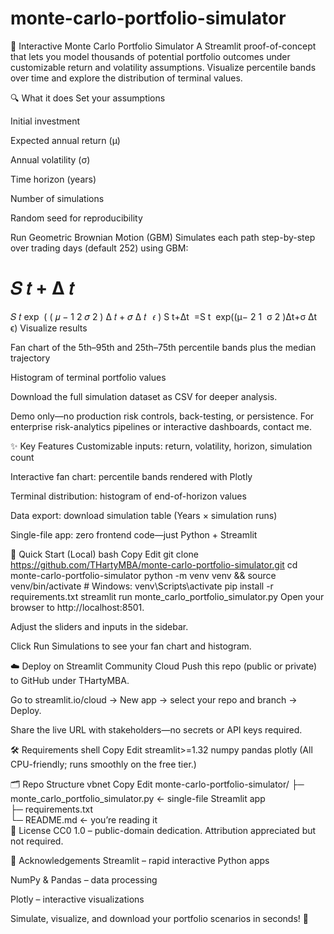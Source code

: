 # monte-carlo-portfolio-simulator

🏦 Interactive Monte Carlo Portfolio Simulator
A Streamlit proof-of-concept that lets you model thousands of potential portfolio outcomes under customizable return and volatility assumptions. Visualize percentile bands over time and explore the distribution of terminal values.

🔍 What it does
Set your assumptions

Initial investment

Expected annual return (µ)

Annual volatility (σ)

Time horizon (years)

Number of simulations

Random seed for reproducibility

Run Geometric Brownian Motion (GBM)
Simulates each path step-by-step over trading days (default 252) using GBM:

𝑆
𝑡
+
Δ
𝑡
=
𝑆
𝑡
exp
⁡
(
(
𝜇
−
1
2
𝜎
2
)
Δ
𝑡
+
𝜎
Δ
𝑡
 
𝜖
)
S 
t+Δt
​
 =S 
t
​
 exp((μ− 
2
1
​
 σ 
2
 )Δt+σ 
Δt
​
 ϵ)
Visualize results

Fan chart of the 5th–95th and 25th–75th percentile bands plus the median trajectory

Histogram of terminal portfolio values

Download the full simulation dataset as CSV for deeper analysis.

Demo only—no production risk controls, back-testing, or persistence.
For enterprise risk-analytics pipelines or interactive dashboards, contact me.

✨ Key Features
Customizable inputs: return, volatility, horizon, simulation count

Interactive fan chart: percentile bands rendered with Plotly

Terminal distribution: histogram of end-of-horizon values

Data export: download simulation table (Years × simulation runs)

Single-file app: zero frontend code—just Python + Streamlit

🚀 Quick Start (Local)
bash
Copy
Edit
git clone https://github.com/THartyMBA/monte-carlo-portfolio-simulator.git
cd monte-carlo-portfolio-simulator
python -m venv venv && source venv/bin/activate   # Windows: venv\Scripts\activate
pip install -r requirements.txt
streamlit run monte_carlo_portfolio_simulator.py
Open your browser to http://localhost:8501.

Adjust the sliders and inputs in the sidebar.

Click Run Simulations to see your fan chart and histogram.

☁️ Deploy on Streamlit Community Cloud
Push this repo (public or private) to GitHub under THartyMBA.

Go to streamlit.io/cloud → New app → select your repo and branch → Deploy.

Share the live URL with stakeholders—no secrets or API keys required.

🛠️ Requirements
shell
Copy
Edit
streamlit>=1.32
numpy
pandas
plotly
(All CPU-friendly; runs smoothly on the free tier.)

🗂️ Repo Structure
vbnet
Copy
Edit
monte-carlo-portfolio-simulator/
├─ monte_carlo_portfolio_simulator.py   ← single-file Streamlit app  
├─ requirements.txt  
└─ README.md                            ← you’re reading it  
📜 License
CC0 1.0 – public-domain dedication. Attribution appreciated but not required.

🙏 Acknowledgements
Streamlit – rapid interactive Python apps

NumPy & Pandas – data processing

Plotly – interactive visualizations

Simulate, visualize, and download your portfolio scenarios in seconds! 🚀
